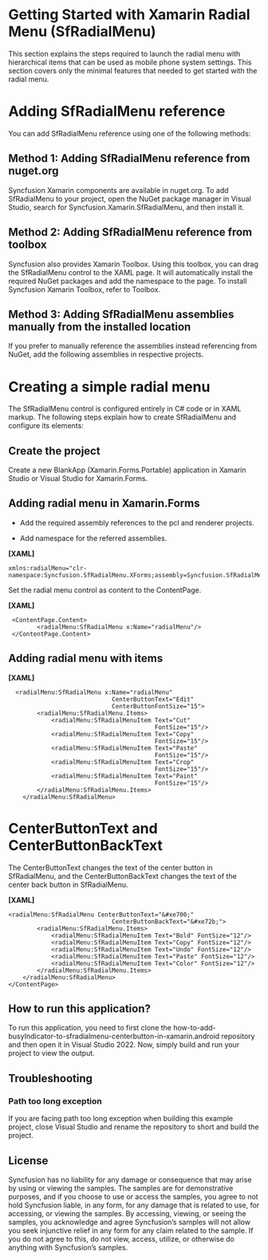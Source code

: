 # Getting Started with Xamarin Radial Menu (SfRadialMenu)

This section explains the steps required to launch the radial menu with hierarchical items that can be used as mobile phone system settings. This section covers only the minimal features that needed to get started with the radial menu.

# Adding SfRadialMenu reference
You can add SfRadialMenu reference using one of the following methods:

## Method 1: Adding SfRadialMenu reference from nuget.org

Syncfusion Xamarin components are available in nuget.org. To add SfRadialMenu to your project, open the NuGet package manager in Visual Studio, search for Syncfusion.Xamarin.SfRadialMenu, and then install it.

## Method 2: Adding SfRadialMenu reference from toolbox

Syncfusion also provides Xamarin Toolbox. Using this toolbox, you can drag the SfRadialMenu control to the XAML page. It will automatically install the required NuGet packages and add the namespace to the page. To install Syncfusion Xamarin Toolbox, refer to Toolbox.

## Method 3: Adding SfRadialMenu assemblies manually from the installed location

If you prefer to manually reference the assemblies instead referencing from NuGet, add the following assemblies in respective projects.

# Creating a simple radial menu
The SfRadialMenu control is configured entirely in C# code or in XAML markup. The following steps explain how to create SfRadialMenu and configure its elements:

## Create the project
Create a new BlankApp (Xamarin.Forms.Portable) application in Xamarin Studio or Visual Studio for Xamarin.Forms.

## Adding radial menu in Xamarin.Forms
*   Add the required assembly references to the pcl and renderer projects.

*   Add namespace for the referred assemblies.

**[XAML]**
```
xmlns:radialMenu="clr-namespace:Syncfusion.SfRadialMenu.XForms;assembly=Syncfusion.SfRadialMenu.XForms"
```
Set the radial menu control as content to the ContentPage.

**[XAML]**

```
 <ContentPage.Content>
        <radialMenu:SfRadialMenu x:Name="radialMenu"/>
 </ContentPage.Content>
```
## Adding radial menu with items

**[XAML]**
```
  <radialMenu:SfRadialMenu x:Name="radialMenu" 
                             CenterButtonText="Edit"
                             CenterButtonFontSize="15">
        <radialMenu:SfRadialMenu.Items>
            <radialMenu:SfRadialMenuItem Text="Cut"
                                         FontSize="15"/>
            <radialMenu:SfRadialMenuItem Text="Copy"
                                         FontSize="15"/>
            <radialMenu:SfRadialMenuItem Text="Paste"
                                         FontSize="15"/>
            <radialMenu:SfRadialMenuItem Text="Crop"
                                         FontSize="15"/>
            <radialMenu:SfRadialMenuItem Text="Paint"
                                         FontSize="15"/>
        </radialMenu:SfRadialMenu.Items>
    </radialMenu:SfRadialMenu>
```

# CenterButtonText and CenterButtonBackText
The CenterButtonText changes the text of the center button in SfRadialMenu, and the CenterButtonBackText changes the text of the center back button in SfRadialMenu.

**[XAML]**
```
<radialMenu:SfRadialMenu CenterButtonText="&#xe700;"
                             CenterButtonBackText="&#xe72b;">
        <radialMenu:SfRadialMenu.Items>
            <radialMenu:SfRadialMenuItem Text="Bold" FontSize="12"/>
            <radialMenu:SfRadialMenuItem Text="Copy" FontSize="12"/>
            <radialMenu:SfRadialMenuItem Text="Undo" FontSize="12"/>
            <radialMenu:SfRadialMenuItem Text="Paste" FontSize="12"/>
            <radialMenu:SfRadialMenuItem Text="Color" FontSize="12"/>
        </radialMenu:SfRadialMenu.Items>
    </radialMenu:SfRadialMenu>
</ContentPage>
```
## How to run this application?

To run this application, you need to first clone the how-to-add-busyIndicator-to-sfradialmenu-centerbutton-in-xamarin.android repository and then open it in Visual Studio 2022. Now, simply build and run your project to view the output.

## <a name="troubleshooting"></a>Troubleshooting ##
### Path too long exception
If you are facing path too long exception when building this example project, close Visual Studio and rename the repository to short and build the project.

## License

Syncfusion has no liability for any damage or consequence that may arise by using or viewing the samples. The samples are for demonstrative purposes, and if you choose to use or access the samples, you agree to not hold Syncfusion liable, in any form, for any damage that is related to use, for accessing, or viewing the samples. By accessing, viewing, or seeing the samples, you acknowledge and agree Syncfusion’s samples will not allow you seek injunctive relief in any form for any claim related to the sample. If you do not agree to this, do not view, access, utilize, or otherwise do anything with Syncfusion’s samples.